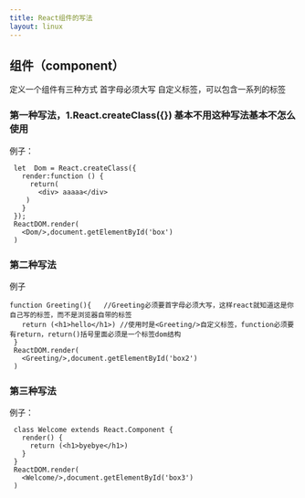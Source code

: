 ```yaml
---
title: React组件的写法
layout: linux
---
```


## 组件（component）

定义一个组件有三种方式 首字母必须大写 自定义标签，可以包含一系列的标签

### 第一种写法，1.React.createClass({})  基本不用这种写法基本不怎么使用

例子：

```
 let  Dom = React.createClass({
   render:function () {
     return(
       <div> aaaaa</div>
    )
   }
 });
 ReactDOM.render(
   <Dom/>,document.getElementById('box')
 )
```

### 第二种写法


例子

```
function Greeting(){   //Greeting必须要首字母必须大写，这样react就知道这是你自己写的标签，而不是浏览器自带的标签
   return (<h1>hello</h1>) //使用时是<Greeting/>自定义标签，function必须要有return，return()括号里面必须是一个标签dom结构
 }
 ReactDOM.render(
   <Greeting/>,document.getElementById('box2')
 )
 ```

### 第三种写法

例子：

```
 class Welcome extends React.Component {
   render() {
     return (<h1>byebye</h1>)
   }
 }
 ReactDOM.render(
   <Welcome/>,document.getElementById('box3')
 )
```
